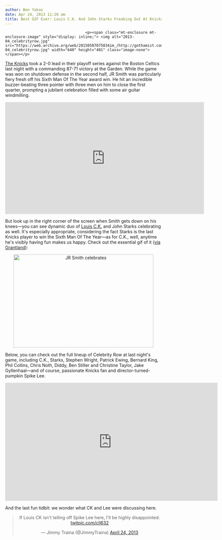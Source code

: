 ```yaml
---
author: Ben Yakas
date: Apr 24, 2013 11:26 am
title: Best GIF Ever: Louis C.K. And John Starks Freaking Out At Knicks Game
---
```


	
										<p><span class="mt-enclosure mt-enclosure-image" style="display: inline;"> <img alt="2013-04_celebrityrow.jpg" src="https://web.archive.org/web/20150507075034im_/http://gothamist.com/attachments/byakas/2013-04_celebrityrow.jpg" width="640" height="401" class="image-none"> </span></p>

<p><a href="https://web.archive.org/web/20150507075034/http://gothamist.com/tags/knicks">The Knicks</a> took a 2-0 lead in their playoff series against the Boston Celtics last night with a commanding 87-71 victory at the Garden. While the game was won on shutdown defense in the second half, JR Smith was particularly fiery fresh off his Sixth Man Of The Year award win. He hit an incredible buzzer-beating three pointer with three men on him to close the first quarter, prompting a jubilant celebration filled with some air guitar windmilling.</p>

<p><iframe width="640" height="360" src="https://web.archive.org/web/20150507075034if_/http://www.youtube.com/embed/crwsjA85wy0" frameborder="0" allowfullscreen></iframe></p>

<p>But look up in the right corner of the screen when Smith gets down on his knees&#x2014;you can see dynamic duo of <a href="https://web.archive.org/web/20150507075034/http://gothamist.com/tags/louisck">Louis C.K.</a> and John Starks celebrating as well. It&apos;s especially appropriate, considering the fact Starks is the last Knicks player to win the Sixth Man Of The Year&#x2014;as for C.K., well, anytime he&apos;s visibly having fun makes us happy. Check out the essential gif of it (<a href="https://web.archive.org/web/20150507075034/http://twitpic.com/cllves">via Grantland</a>):</p>

<center><img src="https://web.archive.org/web/20150507075034im_/http://d3j5vwomefv46c.cloudfront.net/photos/large/761886532.gif" alt="JR Smith celebrates" height="300" width="450"></center>

<p>Below, you can check out the full lineup of Celebrity Row at last night&apos;s game, including C.K., Starks, Stephen Wright, Patrick Ewing, Bernard King, Phil Collins, Chris Noth, Diddy, Ben Stiller and Christine Taylor, Jake Gyllenhaal&#x2014;and of course, passionate Knicks fan and director-turned-pumpkin Spike Lee.</p>

<p><iframe src="https://web.archive.org/web/20150507075034if_/http://player.theplatform.com/p/TZlbt/raiMSG1/embed/select/umuFU5JrazcuZQYsCjfGWaAqRh3pXZXv?videoHeight=380&amp;height=380&amp;width=684&amp;videoWidth=684&amp;feedParams=byId%3D2381392775" width="684" height="380" frameborder="0" allowfullscreen>Your browser does not support iframes.</iframe></p>

<p>And the last fun tidbit: we wonder what CK and Lee were discussing here.</p>

<center><blockquote class="twitter-tweet"><p>If Louis CK isn&apos;t telling off Spike Lee here, I&apos;ll be highly disappointed. <a href="https://web.archive.org/web/20150507075034/http://t.co/ocjy6RomIh" title="http://twitpic.com/cll632">twitpic.com/cll632</a></p>&#x2014; Jimmy Traina (@JimmyTraina) <a href="https://web.archive.org/web/20150507075034/https://twitter.com/JimmyTraina/status/327042954835406848">April 24, 2013</a></blockquote>
<script async src="//web.archive.org/web/20150507075034js_/http://platform.twitter.com/widgets.js" charset="utf-8"></script></center>					
										
									
				